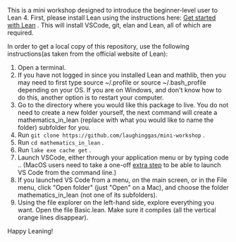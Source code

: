 This is a mini workshop designed to introduce the beginner-level user to Lean 4. First, please install Lean using the instructions here: [Get started with Lean](https://leanprover-community.github.io/get_started.html) . This will install VSCode, git, elan and Lean, all of which are required.

In order to get a local copy of this repository, use the following instructions(as taken from the official website of Lean):
1. Open a terminal.
2. If you have not logged in since you installed Lean and mathlib, then you may need to first type source ~/.profile or source ~/.bash_profile depending on your OS. If you are on Windows, and don't know how to do this, another option is to restart your computer.
3. Go to the directory where you would like this package to live. You do not need to create a new folder yourself, the next command will create a mathematics_in_lean (replace with what you would like to name the folder) subfolder for you.
4. Run `git clone https://github.com/laughinggas/mini-workshop` .
5. Run `cd mathematics_in_lean` .
6. Run `lake exe cache get` .
7. Launch VSCode, either through your application menu or by typing code .. (MacOS users need to take a one-off [extra step](https://code.visualstudio.com/docs/setup/mac#_launching-from-the-command-line) to be able to launch VS Code from the command line.)
8. If you launched VS Code from a menu, on the main screen, or in the File menu, click "Open folder" (just "Open" on a Mac), and choose the folder mathematics_in_lean (not one of its subfolders).
9. Using the file explorer on the left-hand side, explore everything you want. Open the file Basic.lean. Make sure it compiles (all the vertical orange lines disappear).

Happy Leaning!
